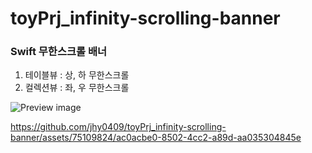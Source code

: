 # toyPrj_infinity-scrolling-banner

### Swift 무한스크롤 배너 

1. 테이블뷰 : 상, 하 무한스크롤
2. 컬렉션뷰 : 좌, 우 무한스크롤

![Preview image](https://github.com/jhy0409/toyPrj_infinity-scrolling-banner/blob/main/preview.gif)


https://github.com/jhy0409/toyPrj_infinity-scrolling-banner/assets/75109824/ac0acbe0-8502-4cc2-a89d-aa035304845e

